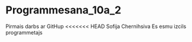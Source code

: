 # Programmesana_10a_2
Pirmais darbs ar GitHup
<<<<<<< HEAD
Sofija Chernihsiva 
Es esmu izcils programmetajs 
